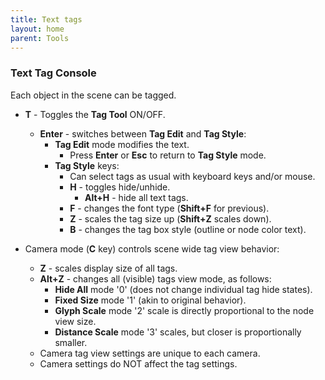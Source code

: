 ```yaml
---
title: Text tags
layout: home
parent: Tools
---
```

### Text Tag Console

Each object in the scene can be tagged.


- **T** - Toggles the **Tag Tool** ON/OFF.
    - **Enter** - switches between **Tag Edit** and **Tag Style**:
        - **Tag Edit** mode modifies the text.
            - Press **Enter** or **Esc** to return to **Tag Style** mode.
        - **Tag Style** keys:
            - Can select tags as usual with keyboard keys and/or mouse.
            - **H** - toggles hide/unhide.
                - **Alt+H** - hide all text tags.
            - **F** - changes the font type (**Shift+F** for previous).
            - **Z** - scales the tag size up (**Shift+Z** scales down).
            - **B** - changes the tag box style (outline or node color text).


- Camera mode (**C** key) controls scene wide tag view behavior:
    - **Z** - scales display size of all tags.
    - **Alt+Z** - changes all (visible) tags view mode, as follows:
        - **Hide All** mode '0' (does not change individual tag hide states).
        - **Fixed Size** mode '1' (akin to original behavior).
        - **Glyph Scale** mode '2' scale is directly proportional to the node view size.
        - **Distance Scale** mode '3' scales, but closer is proportionally smaller.
    - Camera tag view settings are unique to each camera.
    - Camera settings do NOT affect the tag settings.
